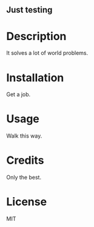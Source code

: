 ## Just testing
  # Description

  It solves a lot of world problems.
  # Installation

  Get a job.
  # Usage

  Walk this way.
  # Credits

  Only the best.
  # License

  MIT